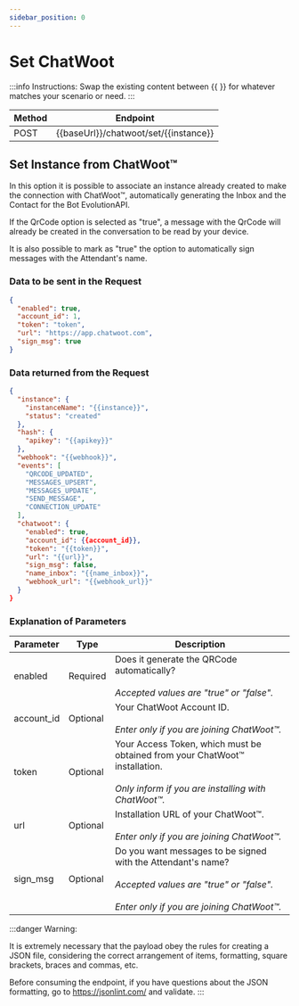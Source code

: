 ```yaml
---
sidebar_position: 0
---
```


# Set ChatWoot

:::info Instructions:
Swap the existing content between {{  }} for whatever matches your scenario or need.
:::

| Method | Endpoint                              |
| ------ | ------------------------------------- |
| POST   | {{baseUrl}}/chatwoot/set/{{instance}} |

## Set Instance from ChatWoot™

In this option it is possible to associate an instance already created to make the connection with ChatWoot™, automatically generating the Inbox and the Contact for the Bot EvolutionAPI.

If the QrCode option is selected as "true", a message with the QrCode will already be created in the conversation to be read by your device.

It is also possible to mark as "true" the option to automatically sign messages with the Attendant's name.

### Data to be sent in the Request

```json title=Payload
{
  "enabled": true,
  "account_id": 1,
  "token": "token",
  "url": "https://app.chatwoot.com",
  "sign_msg": true
}
```

### Data returned from the Request

```json title=Result
{
  "instance": {
    "instanceName": "{{instance}}",
    "status": "created"
  },
  "hash": {
    "apikey": "{{apikey}}"
  },
  "webhook": "{{webhook}}",
  "events": [
    "QRCODE_UPDATED",
    "MESSAGES_UPSERT",
    "MESSAGES_UPDATE",
    "SEND_MESSAGE",
    "CONNECTION_UPDATE"
  ],
  "chatwoot": {
    "enabled": true,
    "account_id": {{account_id}},
    "token": "{{token}}",
    "url": "{{url}}",
    "sign_msg": false,
    "name_inbox": "{{name_inbox}}",
    "webhook_url": "{{webhook_url}}"
  }
}
```

### Explanation of Parameters

<!-- prettier-ignore -->
Parameter | Type | Description
--- | --- | ---
enabled | Required | Does it generate the QRCode automatically? <br /><br /> _Accepted values ​​are "true" or "false"._
account_id | Optional | Your ChatWoot Account ID. <br /><br /> _Enter only if you are joining ChatWoot™._
token | Optional | Your Access Token, which must be obtained from your ChatWoot™ installation. <br /><br /> _Only inform if you are installing with ChatWoot™._
url | Optional | Installation URL of your ChatWoot™. <br /><br /> _Enter only if you are joining ChatWoot™._
sign_msg | Optional | Do you want messages to be signed with the Attendant's name? <br /><br />_Accepted values ​​are "true" or "false". <br /><br /> Enter only if you are joining ChatWoot™._

:::danger Warning:

It is extremely necessary that the payload obey the rules for creating a JSON file, considering the correct arrangement of items, formatting, square brackets, braces and commas, etc.

Before consuming the endpoint, if you have questions about the JSON formatting, go to https://jsonlint.com/ and validate.
:::
